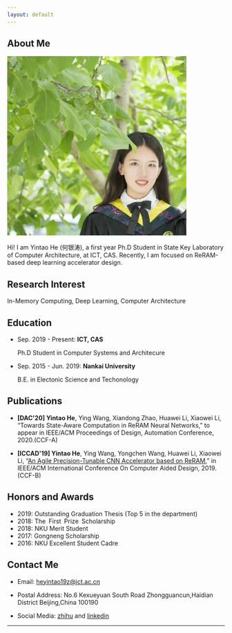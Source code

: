 ```yaml
---
layout: default
---
```


## About Me

<img class="profile-picture" src="yintao.jpg">

Hi! I am Yintao He (何银涛), a first year Ph.D Student in State Key Laboratory of Computer Architecture, at ICT, CAS. Recently, I am focused on ReRAM-based deep learning accelerator design.


## Research Interest

In-Memory Computing, Deep Learning, Computer Architecture

## Education
* Sep. 2019 - Present: **ICT, CAS**

   Ph.D Student in Computer Systems and Architecure


* Sep. 2015 - Jun. 2019: **Nankai University**

   B.E. in Electonic Science and Techonology

## Publications

- **[DAC'20] Yintao He**, Ying Wang, Xiandong Zhao, Huawei Li, Xiaowei Li, “Towards State-Aware Computation in ReRAM Neural Networks,” to appear in IEEE/ACM Proceedings of Design, Automation Conference, 2020.(CCF-A)

- **[ICCAD'19] Yintao He**, Ying Wang, Yongchen Wang, Huawei Li, Xiaowei Li, “[An Agile Precision-Tunable CNN Accelerator based on ReRAM](https://ieeexplore.ieee.org/document/8942163),” in IEEE/ACM International Conference On Computer Aided Design, 2019.(CCF-B)

## Honors and Awards


* 2019: Outstanding Graduation Thesis (Top 5 in the department)
* 2018: The First Prize Scholarship 
* 2018: NKU Merit Student
* 2017: Gongneng Scholarship
* 2016: NKU Excellent Student Cadre

## Contact Me

* Email: [heyintao19z@ict.ac.cn](mailto:heyintao19z@ict.ac.cn)

* Postal Address: No.6 Kexueyuan South Road Zhongguancun,Haidian District Beijing,China 100190

* Social Media: [zhihu](https://www.zhihu.com/people/he-jie-7-55) and [linkedin](https://www.linkedin.com/in/yintao-he-6b3637159/?originalSubdomain)

---


